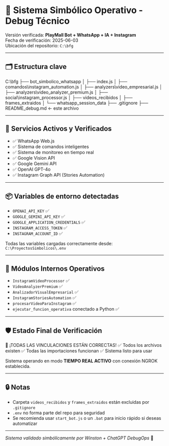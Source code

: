 # 🧠 Sistema Simbólico Operativo - Debug Técnico

Versión verificada: **PlayMall Bot + WhatsApp + IA + Instagram**  
Fecha de verificación: 2025-06-03  
Ubicación del repositorio: `C:\bfg`

---

## 🗂 Estructura clave


C:\bfg
├── bot_simbolico_whatsapp
│ ├── index.js
│ ├── comandos\instagram_automation.js
│ ├── analyzers\video_empresarial.js
│ ├── analyzers\video_analyzer_premium.js
│ ├── social\instagram_processor.js
│ ├── videos_recibidos
│ ├── frames_extraidos
│ └── whatsapp_session_data
├── .gitignore
├── README_debug.md ← este archivo


---

## 🧠 Servicios Activos y Verificados

- ✅ WhatsApp Web.js
- ✅ Sistema de comandos inteligentes
- ✅ Sistema de monitoreo en tiempo real
- ✅ Google Vision API
- ✅ Google Gemini API
- ✅ OpenAI GPT-4o
- ✅ Instagram Graph API (Stories Automation)

---

## 📦 Variables de entorno detectadas

- `OPENAI_API_KEY` ✅
- `GOOGLE_GEMINI_API_KEY` ✅
- `GOOGLE_APPLICATION_CREDENTIALS` ✅
- `INSTAGRAM_ACCESS_TOKEN` ✅
- `INSTAGRAM_ACCOUNT_ID` ✅

Todas las variables cargadas correctamente desde: `C:\ProyectosSimbolicos\.env`

---

## 🧩 Módulos Internos Operativos

- `InstagramVideoProcessor` ✅
- `VideoAnalyzerPremium` ✅
- `AnalizadorVisualEmpresarial` ✅
- `InstagramStoriesAutomation` ✅
- `procesarVideoParaInstagram` ✅
- `ejecutar_funcion_operativa` conectado a Python ✅

---

## 🛡 Estado Final de Verificación


🎉 ¡TODAS LAS VINCULACIONES ESTÁN CORRECTAS!
✅ Todos los archivos existen
✅ Todas las importaciones funcionan
✅ Sistema listo para usar


Sistema operando en modo **TIEMPO REAL ACTIVO** con conexión NGROK establecida.

---

## 🔒 Notas

- Carpeta `videos_recibidos` y `frames_extraidos` están excluidas por `.gitignore`
- `.env` no forma parte del repo para seguridad
- Se recomienda usar `start_bot.js` o un `.bat` para inicio rápido si deseas automatizar

---

_Sistema validado simbólicamente por Winston + ChatGPT DebugOps_ 🔗


